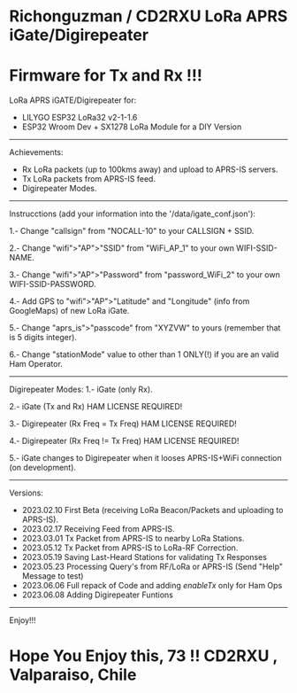 # Richonguzman / CD2RXU LoRa APRS iGate/Digirepeater
# Firmware for Tx and Rx !!!

LoRa APRS iGATE/Digirepeater for:
- LILYGO ESP32 LoRa32 v2-1-1.6
- ESP32 Wroom Dev +  SX1278 LoRa Module for a DIY Version

__________________________________________

Achievements:
- Rx LoRa packets (up to 100kms away) and upload to APRS-IS servers.
- Tx LoRa packets from APRS-IS feed.
- Digirepeater Modes.
__________________________________________

Instrucctions (add your information into the '/data/igate_conf.json'):

1.- Change "callsign" from "NOCALL-10" to your CALLSIGN + SSID.

2.- Change "wifi">"AP">"SSID" from "WiFi_AP_1"  to your own WIFI-SSID-NAME.

3.- Change "wifi">"AP">"Password" from "password_WiFi_2" to your own WIFI-SSID-PASSWORD.

4.- Add GPS to "wifi">"AP">"Latitude" and "Longitude"  (info from GoogleMaps) of new LoRa iGate.

5.- Change "aprs_is">"passcode" from "XYZVW" to yours (remember that is 5 digits integer).

6.- Change "stationMode" value to other than 1 ONLY(!) if you are an valid Ham Operator.

__________________________________________

Digirepeater Modes:
1.- iGate (only Rx).

2.- iGate (Tx and Rx) HAM LICENSE REQUIRED!

3.- Digirepeater (Rx Freq = Tx Freq) HAM LICENSE REQUIRED!

4.- Digirepeater (Rx Freq != Tx Freq) HAM LICENSE REQUIRED! 

5.- iGate changes to Digirepeater when it looses APRS-IS+WiFi connection (on development).

__________________________________________
Versions:
- 2023.02.10 First Beta (receiving LoRa Beacon/Packets and uploading to APRS-IS).
- 2023.02.17 Receiving Feed from APRS-IS.
- 2023.03.01 Tx Packet from APRS-IS to nearby LoRa Stations.
- 2023.05.12 Tx Packet from APRS-IS to LoRa-RF Correction.
- 2023.05.19 Saving Last-Heard Stations for validating Tx Responses
- 2023.05.23 Processing Query's from RF/LoRa or APRS-IS (Send "Help" Message to test)
- 2023.06.06 Full repack of Code and adding _enableTx_ only for Ham Ops
- 2023.06.08 Adding Digirepeater Funtions
__________________________________________


Enjoy!!!

# Hope You Enjoy this, 73 !!  CD2RXU , Valparaiso, Chile


